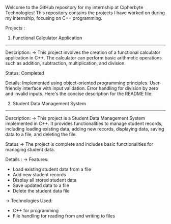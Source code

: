 
Welcome to the GitHub repository for my internship at Cipherbyte Technologies! This repository contains the projects I have worked on during my internship, focusing on C++ programming.

Projects :

1. Functional Calculator Application
-----------------------------------------------
Description: 
-> This project involves the creation of a functional calculator application in C++. The calculator can perform basic arithmetic operations such as addition, subtraction, multiplication, and division.

Status: Completed

Details:
Implemented using object-oriented programming principles.
User-friendly interface with input validation.
Error handling for division by zero and invalid inputs.
Here's the concise description for the README file:

2. Student Data Management System
------------------------------------------------
Description:
-> This project is a Student Data Management System implemented in C++. It provides functionalities to manage student records, including loading existing data, adding new records, displaying data, saving data to a file, and deleting the file.

Status
-> The project is complete and includes basic functionalities for managing student data.

Details :
-> Features:
  - Load existing student data from a file
  - Add new student records
  - Display all stored student data
  - Save updated data to a file
  - Delete the student data file

-> Technologies Used:
  - C++ for programming
  - File handling for reading from and writing to files
